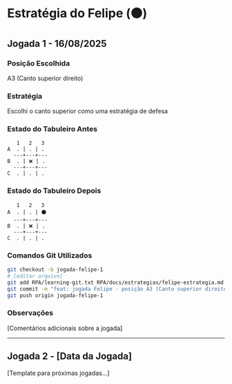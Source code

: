 # Estratégia do Felipe (⚫)

## Jogada 1 - 16/08/2025

### Posição Escolhida
A3 (Canto superior direito)

### Estratégia
Escolhi o canto superior como uma estratégia de defesa

### Estado do Tabuleiro Antes
```
   1   2   3
A  . | . | .
  ---+---+---
B  . | ❌ | .
  ---+---+---
C  . | . | .
```

### Estado do Tabuleiro Depois
```
   1   2   3
A  . | . | ⚫
  ---+---+---
B  . | ❌ | .
  ---+---+---
C  . | . | .
```

### Comandos Git Utilizados
```bash
git checkout -b jogada-felipe-1
# [editar arquivo]
git add RPA/learning-git.txt RPA/docs/estrategias/felipe-estrategia.md
git commit -m "feat: jogada Felipe - posição A3 (Canto superior direito)"
git push origin jogada-felipe-1
```

### Observações
[Comentários adicionais sobre a jogada]

---

## Jogada 2 - [Data da Jogada]

[Template para próximas jogadas...]
